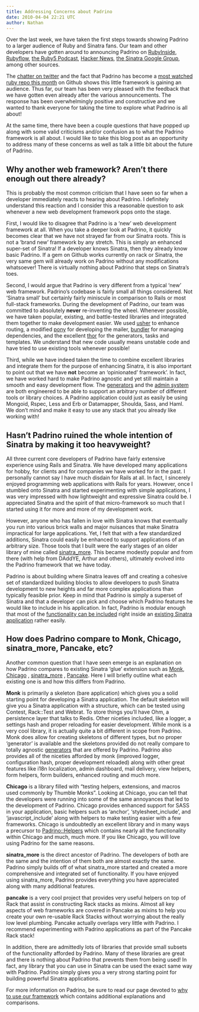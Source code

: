 ```yaml
---
title: Addressing Concerns about Padrino
date: 2010-04-04 22:21 UTC
author: Nathan
---
```


Over the last week, we have taken the first steps towards showing Padrino to a larger audience of Ruby and Sinatra fans. Our team and other developers have gotten around to announcing Padrino on [RubyInside](http://www.rubyinside.com/padrino-sinatra-webapp-framework-3198.html), [Rubyflow](http://rubyflow.com/items/3665), [the Ruby5 Podcast](http://ruby5.envylabs.com/episodes/64-episode-62-march-26-2010), [Hacker News](http://news.ycombinator.com/item?id=1235078), [the Sinatra Google Group](http://groups.google.com/group/sinatrarb/browse_thread/thread/ee691be6213cf0a1/3471ff1def80b062?pli=1), among other sources.

The [chatter on twitter](http://search.twitter.com/search?q=padrino+framework) and the fact that Padrino has become a [most watched ruby repo this month](http://github.com/languages/Ruby) on Github shows this little framework is gaining an audience. Thus far, our team has been very pleased with the feedback that we have gotten even already after the various announcements. The response has been overwhelmingly positive and constructive and we wanted to thank everyone for taking the time to explore what Padrino is all about!

At the same time, there have been a couple questions that have popped up along with some valid criticisms and/or confusion as to what the Padrino framework is all about. I would like to take this blog post as an opportunity to address many of these concerns as well as talk a little bit about the future of Padrino.

## Why another web framework? Aren’t there enough out there already?

This is probably the most common criticism that I have seen so far when a developer immediately reacts to hearing about Padrino. I definitely understand this reaction and I consider this a reasonable question to ask whenever a new web development framework pops onto the stage.

First, I would like to disagree that Padrino is a ‘new’ web development framework at all. When you take a deeper look at Padrino, it quickly becomes clear that we have not strayed far from our Sinatra roots. This is not a ‘brand new’ framework by any stretch. This is simply an enhanced super-set of Sinatra! If a developer knows Sinatra, then they already know basic Padrino. If a gem on Github works currently on rack or Sinatra, the very same gem will already work on Padrino without any modifications whatsoever! There is virtually nothing about Padrino that steps on Sinatra’s toes.

Second, I would argue that Padrino is very different from a typical ‘new’ web framework. Padrino’s codebase is fairly small all things considered. Not ‘Sinatra small’ but certainly fairly miniscule in comparison to Rails or most full-stack frameworks. During the development of Padrino, our team was committed to absolutely **never** re-inventing the wheel. Whenever possible, we have taken popular, existing, and battle-tested libraries and integrated them together to make development easier. We used [usher](http://github.com/joshbuddy/usher) to enhance routing, a modified [pony](http://github.com/adamwiggins/pony) for developing the mailer, [bundler](http://github.com/carlhuda/bundler) for managing dependencies, and the excellent [thor](http://github.com/wycats/thor/) for the generators, tasks and templates. We understand that new code usually means unstable code and have tried to use existing tools whenever possible!

Third, while we have indeed taken the time to combine excellent libraries and integrate them for the purpose of enhancing Sinatra, it is also important to point out that we have **not** become an ‘opinionated’ framework’. In fact, we have worked hard to make Padrino agnostic and yet still maintain a smooth and easy development flow. The [generators](http://www.padrinorb.com/guides/generators) and the [admin system](http://www.padrinorb.com/guides/padrino-admin) are both engineered to be able to support an arbitrary number of different tools or library choices. A Padrino application could just as easily be using Mongoid, Rspec, Less and Erb or Datamapper, Shoulda, Sass, and Haml. We don’t mind and make it easy to use any stack that you already like working with!

## Hasn’t Padrino ruined the whole intention of Sinatra by making it too heavyweight?

All three current core developers of Padrino have fairly extensive experience using Rails and Sinatra. We have developed many applications for hobby, for clients and for companies we have worked for in the past. I personally cannot say I have much disdain for Rails at all. In fact, I sincerely enjoyed programming web applications with Rails for years. However, once I stumbled onto Sinatra and started experimenting with simple applications, I was very impressed with how lightweight and expressive Sinatra could be. I appreciated Sinatra and the spirit of that micro-framework so much that I started using it for more and more of my development work.

However, anyone who has fallen in love with Sinatra knows that eventually you run into various brick walls and major nuisances that make Sinatra impractical for large applications. Yet, I felt that with a few standardized additions, Sinatra could easily be enhanced to support applications of an arbitrary size. Those tools that I built were the early stages of an older library of mine called [sinatra\_more](http://github.com/nesquena/sinatra_more). This became modestly popular and from there (with help from DAddYE, Arthur and others), ultimately evolved into the Padrino framework that we have today.

Padrino is about building where Sinatra leaves off and creating a cohesive set of standardized building blocks to allow developers to push Sinatra development to new heights and far more complex applications than typically feasible prior. Keep in mind that Padrino is simply a superset of Sinatra and that a developer can pick and choose which Padrino features he would like to include in his application. In fact, Padrino is modular enough that most of the [functionality can be included](http://www.padrinorb.com/guides/standalone-usage-in-sinatra) right inside an [existing Sinatra application](http://www.padrinorb.com/guides/standalone-usage-in-sinatra) rather easily.

## How does Padrino compare to Monk, Chicago, sinatra\_more, Pancake, etc?

Another common question that I have seen emerge is an explanation on how Padrino compares to existing Sinatra ‘glue’ extension such as [Monk](http://monkrb.com/), [Chicago](http://github.com/thumblemonks/chicago) , [sinatra\_more](http://github.com/nesquena/sinatra_more) , [Pancake](http://github.com/hassox/pancake). Here I will briefly outline what each existing one is and how this differs from Padrino.

**Monk** is primarily a skeleton (bare application) which gives you a solid starting point for developing a Sinatra application. The default skeleton will give you a Sinatra application with a structure, which can be tested using Contest, Rack::Test and Webrat. To store things you’ll have Ohm, a persistence layer that talks to Redis. Other niceties included, like a logger, a settings hash and proper reloading for easier development. While monk is a very cool library, it is actually quite a bit different in scope from Padrino. Monk does allow for creating skeletons of different types, but no proper ‘generator’ is available and the skeletons provided do not really compare to totally agnostic [generators](http://www.padrinorb.com/guides/generators) that are offered by Padrino. Padrino also provides all of the niceties afforded by monk (improved logger, configuration hash, proper development reloaded) along with other great features like i18n localization, admin dashboard, mail delivery, view helpers, form helpers, form builders, enhanced routing and much more.

**Chicago** is a library filled with “testing helpers, extensions, and macros used commonly by Thumble Monks”. Looking at Chicago, you can tell that the developers were running into some of the same annoyances that led to the development of Padrino. Chicago provides enhanced support for SASS in your application, basic helpers such as ‘anchor’, ‘stylesheet\_include’, and ‘javascript\_include’ along with helpers to make testing easier with a few frameworks. Chicago is undoubtedly an excellent library and in many ways a precursor to [Padrino::Helpers](http://www.padrinorb.com/guides/application-helpers) which contains nearly all the functionality within Chicago and much, much more. If you like Chicago, you will love using Padrino for the same reasons.

**sinatra\_more** is the direct ancestor of Padrino. The developers of both are the same and the intention of them both are almost exactly the same. Padrino simply builds off of what sinatra\_more started and created a more comprehensive and integrated set of functionality. If you have enjoyed using sinatra\_more, Padrino provides everything you have appreciated along with many additional features.

**pancake** is a very cool project that provides very useful helpers on top of Rack that assist in constructing Rack stacks as mixins. Almost all key aspects of web frameworks are covered in Pancake as mixins to help you create your own re-usable Rack Stacks without worrying about the really low level plumbing. Pancake actually overlaps very little with Padrino. I recommend experimenting with Padrino applications as part of the Pancake Rack stack!

In addition, there are admittedly lots of libraries that provide small subsets of the functionality afforded by Padrino. Many of these libraries are great and there is nothing about Padrino that prevents them from being used! In fact, any library that you can use in Sinatra can be used the exact same way with Padrino. Padrino simply gives you a very strong starting point for building powerful Sinatra applications.

For more information on Padrino, be sure to read our page devoted to [why to use our framework](http://www.padrinorb.com/pages/why) which contains additional explanations and comparisons.
